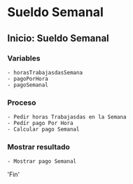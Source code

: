 # Sueldo Semanal
## Inicio: Sueldo Semanal
### Variables
    - horasTrabajasdasSemana
    - pagoPorHora
    - pagoSemanal
### Proceso
    - Pedir horas Trabajasdas en la Semana
    - Pedír pago Por Hora
    - Calcular pago Semanal
### Mostrar resultado
    - Mostrar pago Semanal
'Fin'